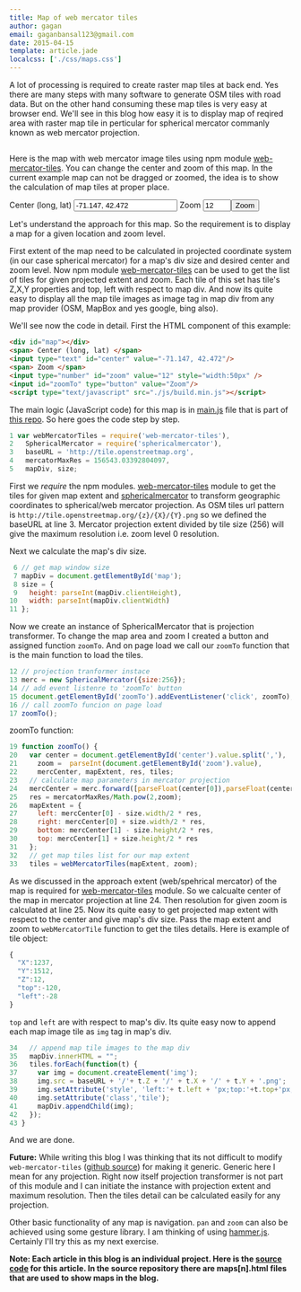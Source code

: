 ```yaml
---
title: Map of web mercator tiles
author: gagan
email: gaganbansal123@gmail.com
date: 2015-04-15
template: article.jade
localcss: ['./css/maps.css']
---
```

A lot of processing is required to create raster map tiles at back end. Yes there are many steps with many software to generate OSM tiles with road data. But on the other hand consuming these map tiles is very easy at browser end. We'll see in this blog how easy it is to display map of reqired area with raster map tile in perticular for spherical mercator commanly known as web mercator projection. 

## 
 
Here is the map with web mercator image tiles using npm module [web-mercator-tiles][1]. You can change the center and zoom of this map. In the current example map can not be dragged or zoomed, the idea is to show the calculation of map tiles at proper place.

<div id="map"></div>
<span> Center (long, lat) </span><input type="text" id="center" value="-71.147, 42.472"/>
<span> Zoom </span> <input type="number" id="zoom" value="12" style="width:50px" /><input id="zoomTo" type="button" value="Zoom"/>
<script type="text/javascript" src="./js/build.min.js"></script>

Let's understand the approach for this map. So the requirement is to display a map for a given location and zoom level. 

First extent of the map need to be calculated in projected coordinate system (in our case spherical mercator) for a map's div size and desired center and zoom level. Now npm module [web-mercator-tiles][1] can be used to get the list of tiles for given projected extent and zoom. Each tile of this set has tile's Z,X,Y properties and top, left with respect to map div. And now its quite easy to display all the map tile images as image tag in map div from any map provider (OSM, MapBox and yes google, bing also).

We'll see now the code in detail. First the HTML component of this example:

```html
<div id="map"></div>
<span> Center (long, lat) </span>
<input type="text" id="center" value="-71.147, 42.472"/>
<span> Zoom </span> 
<input type="number" id="zoom" value="12" style="width:50px" />
<input id="zoomTo" type="button" value="Zoom"/>
<script type="text/javascript" src="./js/build.min.js"></script>
```

The main logic (JavaScript code) for this map is in [main.js][3] file that is part of [this repo][2]. So here goes the code step by step.

```javascript
1 var webMercatorTiles = require('web-mercator-tiles'),
2   SphericalMercator = require('sphericalmercator'),
3   baseURL = 'http://tile.openstreetmap.org',
4   mercatorMaxRes = 156543.03392804097,
5   mapDiv, size;
```

First we _require_ the npm modules. [web-mercator-tiles][1] module to get the tiles for given map extent and [sphericalmercator][4] to transform geographic coordinates to spherical/web mercator projection. As OSM tiles url pattern is `http://tile.openstreetmap.org/{z}/{X}/{Y}.png` so we defined the baseURL at line 3. Mercator projection extent divided by tile size (256) will give the maximum resolution i.e. zoom level 0 resolution.

Next we calculate the map's div size.

```javascript
 6 // get map window size
 7 mapDiv = document.getElementById('map');
 8 size = {
 9   height: parseInt(mapDiv.clientHeight),
10   width: parseInt(mapDiv.clientWidth)
11 };
```

Now we create an instance of SphericalMercator that is projection transformer. To change the map area and zoom I created a button and assigned function `zoomTo`. And on page load we call our `zoomTo` function that is the main function to load the tiles. 

```javascript
12 // projection tranformer instace
13 merc = new SphericalMercator({size:256});
14 // add event listenre to 'zoomTo' button
15 document.getElementById('zoomTo').addEventListener('click', zoomTo);
16 // call zoomTo funcion on page load
17 zoomTo();
```

zoomTo function:
 
```javascript
19 function zoomTo() {
20   var center = document.getElementById('center').value.split(','),
21     zoom =  parseInt(document.getElementById('zoom').value),
22     mercCenter, mapExtent, res, tiles;
23   // calculate map parameters in mercator projection
24   mercCenter = merc.forward([parseFloat(center[0]),parseFloat(center[1])]);
25   res = mercatorMaxRes/Math.pow(2,zoom);
26   mapExtent = {
27     left: mercCenter[0] - size.width/2 * res,
28     right: mercCenter[0] + size.width/2 * res,
29     bottom: mercCenter[1] - size.height/2 * res,
30     top: mercCenter[1] + size.height/2 * res
31   };
32   // get map tiles list for our map extent
33   tiles = webMercatorTiles(mapExtent, zoom);
```

As we discussed in the approach extent (web/spehrical mercator) of the map is required for [web-mercator-tiles][1] module. So we calcualte center of the map in mercator projection at line 24. Then resolution for given zoom is calculated at line 25. Now its quite easy to get projected map extent with respect to the center and give map's div size. Pass the map extent and zoom to `webMercatorTile` function to get the tiles details. Here is example of tile object:

```javascript
{
  "X":1237,
  "Y":1512,
  "Z":12,
  "top":-120,
  "left":-28
}
```

`top` and `left` are with respect to map's div. Its quite easy now to append each map image tile as `img` tag in map's div.

```javascript
34   // append map tile images to the map div
35   mapDiv.innerHTML = "";
36   tiles.forEach(function(t) {
37     var img = document.createElement('img');
38     img.src = baseURL + '/'+ t.Z + '/' + t.X + '/' + t.Y + '.png';
39     img.setAttribute('style', 'left:'+ t.left + 'px;top:'+t.top+'px;');
40     img.setAttribute('class','tile');
41     mapDiv.appendChild(img);
42   });
43 }
```

And we are done.

**Future:** While writing this blog I was thinking that its not difficult to modify `web-mercator-tiles` ([github source][2]) for making it generic. Generic here I mean for any projection. Right  now itself projection transformer is not part of this module and I can initiate the instance with  projection extent and maximum resolution. Then the tiles detail can be calculated easily for any projection. 

Other basic functionality of any map is navigation. `pan` and `zoom` can also be achieved using some gesture library. I am thinking of using [hammer.js][6]. Certainly I'll try this as my next exercise.

**Note: Each article in this blog is an individual project. Here is the [source code][5] for this article. In the source repository there are maps[n].html files that are used to show maps in the blog.**

[1]: https://www.npmjs.com/package/web-mercator-tiles
[2]: http://github.com/gagan-bansal/web-mercator-tiles
[3]: https://github.com/maps-on-blackboard/web-mercator-tiles-map/blob/master/js/main.js
[4]: https://www.npmjs.com/package/sphericalmercator
[5]: https://github.com/maps-on-blackboard/web-mercator-tiles-map
[6]: http://hammerjs.github.io/

